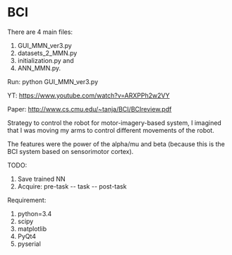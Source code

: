 # BCI

There are 4 main files: 
1. GUI_MMN_ver3.py
2. datasets_2_MMN.py
3. initialization.py and
4. ANN_MMN.py.

Run:
python GUI_MMN_ver3.py

YT: https://www.youtube.com/watch?v=ARXPPh2w2VY

Paper: http://www.cs.cmu.edu/~tanja/BCI/BCIreview.pdf

Strategy to control the robot for motor-imagery-based system, I imagined that I was moving my arms to control different movements of the robot. 

The features were the power of the alpha/mu and beta (because this is the BCI system based on sensorimotor cortex).
 
TODO:
1. Save trained NN
2. Acquire: pre-task -- task -- post-task
 
Requirement:
  1. python=3.4
  2. scipy
  3. matplotlib
  4. PyQt4
  5. pyserial
